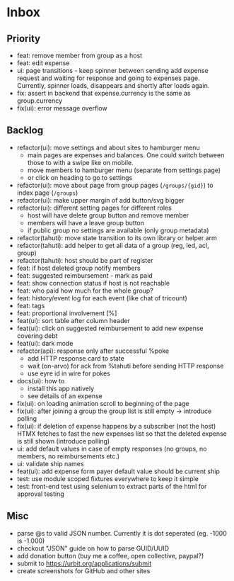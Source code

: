 # Inbox

## Priority

- feat: remove member from group as a host
- feat: edit expense
- ui: page transitions - keep spinner between sending add expense request and waiting
      for response and going to expenses page.
      Currently, spinner loads, disappears and shortly after loads again.
- fix: assert in backend that expense.currency is the same as group.currency
- fix(ui): error message overflow

## Backlog

- refactor(ui): move settings and about sites to hamburger menu
    - main pages are expenses and balances. One could switch between those to
      with a swipe like on mobile.
    - move members to hamburger menu (separate from settings page)
    - or click on heading to go to settings
- refactor(ui): move about page from group pages (`/groups/{gid}`)
  to index page (`/groups`)
- refactor(ui): make upper margin of add button/svg bigger
- refactor(ui): different setting pages for different roles
  - host will have delete group button and remove member
  - members will have a leave group button
  - if public group no settings are available (only group metadata)
- refactor(tahuti): move state transition to its own library or helper arm
- refactor(tahuti): add helper to get all data of a group (reg, led, acl, group)
- refactor(tahuti): host should be part of register
- feat: if host deleted group notify members
- feat: suggested reimbursement - mark as paid
- feat: show connection status if host is not reachable
- feat: who paid how much for the whole group?
- feat: history/event log for each event (like chat of tricount)
- feat: tags
- feat: proportional involvement [%]
- feat(ui): sort table after column header
- feat(ui): click on suggested reimbursement to add new expense covering debt
- feat(ui): dark mode
- refactor(api): response only after successful %poke
  - add HTTP response card to state
  - wait (on-arvo) for ack from %tahuti before sending HTTP response
  - use eyre id in wire for pokes
- docs(ui): how to
    - install this app natively
    - see details of an expense
- fix(ui): on loading animation scroll to beginning of the page
- fix(ui): after joining a group the group list is still empty -> introduce polling
- fix(ui): if deletion of expense happens by a subscriber (not the host) HTMX fetches
  to fast the new expenses list so that the deleted expense is still shown 
  (introduce polling)
- ui: add default values in case of empty responses (no groups, no members, no reimbursements etc.)
- ui: validate ship names
- feat(ui): add expense form payer default value should be current ship
- test: use module scoped fixtures everywhere to keep it simple
- test: front-end test using selenium to extract parts of the html for approval testing

## Misc

- parse @s to valid JSON number. Currently it is dot seperated (eg. -1000 is -1.000)
- checkout "JSON" guide on how to parse GUID/UUID
- add donation button (buy me a coffee, open collective, paypal?)
- submit to https://urbit.org/applications/submit
- create screenshots for GitHub and other sites
